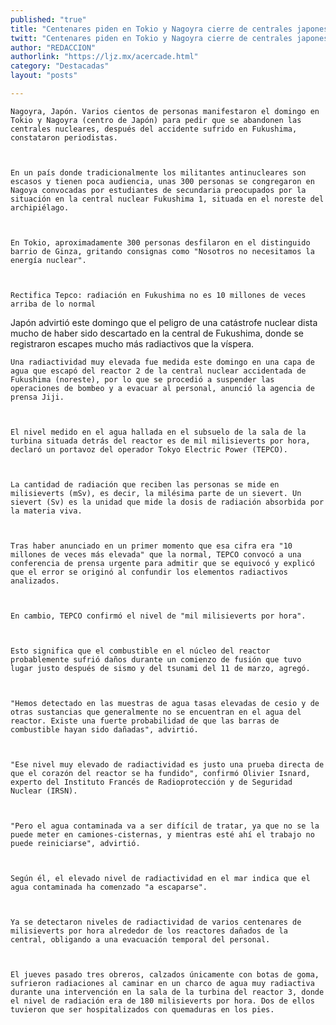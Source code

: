```yaml
---
published: "true"
title: "Centenares piden en Tokio y Nagoyra cierre de centrales japonesas"
twitt: "Centenares piden en Tokio y Nagoyra cierre de centrales japonesas"
author: "REDACCION"
authorlink: "https://ljz.mx/acercade.html"
category: "Destacadas"
layout: "posts"

---
```



  
    Nagoyra, Japón. Varios cientos de personas manifestaron el domingo en Tokio y Nagoyra (centro de Japón) para pedir que se abandonen las centrales nucleares, después del accidente sufrido en Fukushima, constataron periodistas.
  
  
  
    En un país donde tradicionalmente los militantes antinucleares son escasos y tienen poca audiencia, unas 300 personas se congregaron en Nagoya convocadas por estudiantes de secundaria preocupados por la situación en la central nuclear Fukushima 1, situada en el noreste del archipiélago.
  
  
  
    En Tokio, aproximadamente 300 personas desfilaron en el distinguido barrio de Ginza, gritando consignas como "Nosotros no necesitamos la energía nuclear".
  
  
  
    Rectifica Tepco: radiación en Fukushima no es 10 millones de veces arriba de lo normal
   Japón advirtió este domingo que el peligro de una catástrofe nuclear dista mucho de haber sido descartado en la central de Fukushima, donde se registraron escapes mucho más radiactivos que la víspera. 
  
  
    Una radiactividad muy elevada fue medida este domingo en una capa de agua que escapó del reactor 2 de la central nuclear accidentada de Fukushima (noreste), por lo que se procedió a suspender las operaciones de bombeo y a evacuar al personal, anunció la agencia de prensa Jiji.
  
  
  
    El nivel medido en el agua hallada en el subsuelo de la sala de la turbina situada detrás del reactor es de mil milisieverts por hora, declaró un portavoz del operador Tokyo Electric Power (TEPCO).
  
  
  
    La cantidad de radiación que reciben las personas se mide en milisieverts (mSv), es decir, la milésima parte de un sievert. Un sievert (Sv) es la unidad que mide la dosis de radiación absorbida por la materia viva.
  
  
  
    Tras haber anunciado en un primer momento que esa cifra era "10 millones de veces más elevada" que la normal, TEPCO convocó a una conferencia de prensa urgente para admitir que se equivocó y explicó que el error se originó al confundir los elementos radiactivos analizados.
  
  
  
    En cambio, TEPCO confirmó el nivel de "mil milisieverts por hora".
  
  
  
    Esto significa que el combustible en el núcleo del reactor probablemente sufrió daños durante un comienzo de fusión que tuvo lugar justo después de sismo y del tsunami del 11 de marzo, agregó.
  
  
  
    "Hemos detectado en las muestras de agua tasas elevadas de cesio y de otras sustancias que generalmente no se encuentran en el agua del reactor. Existe una fuerte probabilidad de que las barras de combustible hayan sido dañadas", advirtió.
  
  
  
    "Ese nivel muy elevado de radiactividad es justo una prueba directa de que el corazón del reactor se ha fundido", confirmó Olivier Isnard, experto del Instituto Francés de Radioprotección y de Seguridad Nuclear (IRSN).
  
  
  
    "Pero el agua contaminada va a ser difícil de tratar, ya que no se la puede meter en camiones-cisternas, y mientras esté ahí el trabajo no puede reiniciarse", advirtió.
  
  
  
    Según él, el elevado nivel de radiactividad en el mar indica que el agua contaminada ha comenzado "a escaparse".
  
  
  
    Ya se detectaron niveles de radiactividad de varios centenares de milisieverts por hora alrededor de los reactores dañados de la central, obligando a una evacuación temporal del personal.
  
  
  
    El jueves pasado tres obreros, calzados únicamente con botas de goma, sufrieron radiaciones al caminar en un charco de agua muy radiactiva durante una intervención en la sala de la turbina del reactor 3, donde el nivel de radiación era de 180 milisieverts por hora. Dos de ellos tuvieron que ser hospitalizados con quemaduras en los pies.
  

